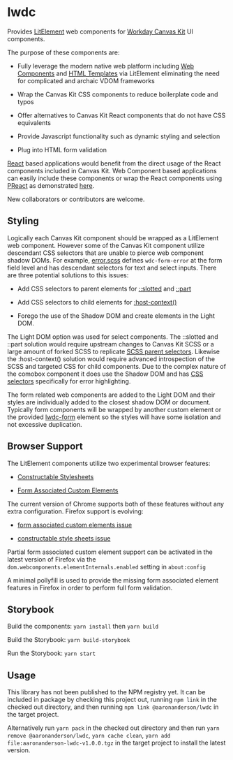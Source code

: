 # lwdc

Provides [LitElement](https://lit-element.polymer-project.org/) web components for [Workday Canvas Kit](https://github.com/Workday/canvas-kit) UI components. 

The purpose of these components are:

* Fully leverage the modern native web platform including [Web Components](https://developer.mozilla.org/en-US/docs/Web/Web_Components) and [HTML Templates](https://developer.mozilla.org/en-US/docs/Web/HTML/Element/template) via LitElement eliminating the need for complicated and archaic VDOM frameworks

* Wrap the Canvas Kit CSS components to reduce boilerplate code and typos

* Offer alternatives to Canvas Kit React components that do not have CSS equivalents

* Provide Javascript functionality such as dynamic styling and selection

* Plug into HTML form validation

[React](https://reactjs.org/) based applications would benefit from the direct usage of the React components included in Canvas Kit. Web Component based applications can easily include these components or wrap the React components using [PReact](https://preactjs.com/) as demonstrated [here](https://github.com/aaronanderson/lit-react).

New collaborators or contributors are welcome.

## Styling

Logically each Canvas Kit component should be wrapped as a LitElement web component. However some of the Canvas Kit component utilize descendant CSS selectors that are unable to pierce web component shadow DOMs.  For example, [error.scss](https://github.com/Workday/canvas-kit/blob/master/modules/common/css/lib/errors.scss) defines `wdc-form-error` at the form field level and has descendant selectors for text and select inputs. There are three potential solutions to this issues:

* Add CSS selectors to parent elements for [::slotted](https://developer.mozilla.org/en-US/docs/Web/CSS/::slotted) and [::part](https://developer.mozilla.org/en-US/docs/Web/CSS/::part)

* Add CSS selectors to child elements for  [:host-context()](https://developer.mozilla.org/en-US/docs/Web/CSS/:host-context())

* Forego the use of the Shadow DOM and create elements in the Light DOM.

The Light DOM option was used for select components. The ::slotted and ::part solution would require upstream changes to Canvas Kit SCSS or a large amount of forked SCSS to replicate [SCSS parent selectors](https://sass-lang.com/documentation/style-rules/parent-selector). Likewise the :host-context() solution would require advanced introspection of the SCSS and targeted CSS for child components. Due to the complex nature of the comobox component it does use the Shadow DOM and has [CSS selectors](lib/lwdc-combobox.scss) specifically for error highlighting.  

The form related web components are added to the Light DOM and their styles are individually added to the closest shadow DOM or document. Typically form components will be wrapped by another custom element or the provided [lwdc-form](lib/lwdc-form.ts) element so the styles will have some isolation and not excessive duplication. 

## Browser Support

The LitElement components utilize two experimental browser features:

* [Constructable Stylesheets](https://developers.google.com/web/updates/2019/02/constructable-stylesheets)

* [Form Associated Custom Elements](https://html.spec.whatwg.org/multipage/custom-elements.html#custom-elements-face-example)

The current version of Chrome supports both of these features without any extra configuration. Firefox support is evolving:

* [form associated custom elements issue](https://bugzilla.mozilla.org/show_bug.cgi?id=1552327)

* [constructable style sheets issue](https://bugzilla.mozilla.org/show_bug.cgi?id=1520690)

Partial form associated custom element support can be activated in the latest version of Firefox via the  `dom.webcomponents.elementInternals.enabled` setting in `about:config`

A minimal pollyfill is used to provide the missing form associated element features in Firefox in order to perform full form validation.

## Storybook

Build the components: `yarn install` then `yarn build`

Build the Storybook: `yarn build-storybook`

Run the Storybook: `yarn start`

## Usage

This library has not been published to the NPM registry yet. It can be included in package by checking this project out, running `npm link` in the checked out directory, and then running `npm link @aaronanderson/lwdc` in the target project.

Alternatively run `yarn pack` in the checked out directory and then run `yarn remove @aaronanderson/lwdc`, `yarn cache clean`, `yarn add file:aaronanderson-lwdc-v1.0.0.tgz`  in the target project to install the latest version.


